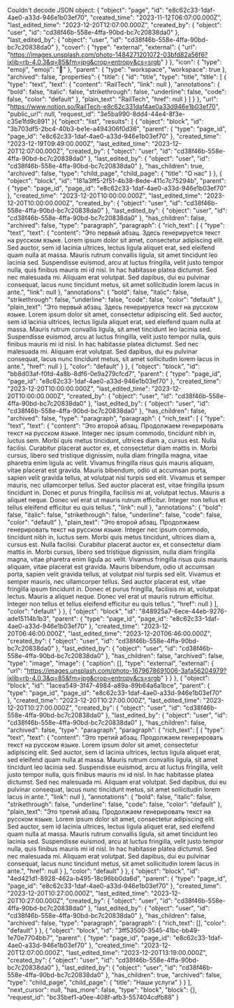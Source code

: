 Couldn't decode JSON object: {
    "object": "page",
    "id": "e8c62c33-1daf-4ae0-a33d-946e1b03ef70",
    "created_time": "2023-11-12T06:07:00.000Z",
    "last_edited_time": "2023-12-20T12:07:00.000Z",
    "created_by": {
        "object": "user",
        "id": "cd38f46b-558e-4ffa-90bd-bc7c20838da0"
    },
    "last_edited_by": {
        "object": "user",
        "id": "cd38f46b-558e-4ffa-90bd-bc7c20838da0"
    },
    "cover": {
        "type": "external",
        "external": {
            "url": "https://images.unsplash.com/photo-1484271201072-03bfd82a56f6?ixlib=rb-4.0.3&q=85&fm=jpg&crop=entropy&cs=srgb"
        }
    },
    "icon": {
        "type": "emoji",
        "emoji": "🚆"
    },
    "parent": {
        "type": "workspace",
        "workspace": true
    },
    "archived": false,
    "properties": {
        "title": {
            "id": "title",
            "type": "title",
            "title": [
                {
                    "type": "text",
                    "text": {
                        "content": "RailTech",
                        "link": null
                    },
                    "annotations": {
                        "bold": false,
                        "italic": false,
                        "strikethrough": false,
                        "underline": false,
                        "code": false,
                        "color": "default"
                    },
                    "plain_text": "RailTech",
                    "href": null
                }
            ]
        }
    },
    "url": "https://www.notion.so/RailTech-e8c62c331daf4ae0a33d946e1b03ef70",
    "public_url": null,
    "request_id": "3e5ba990-8dd4-44e4-8f3e-c35e1fd9c891"
}{
    "object": "list",
    "results": [
        {
            "object": "block",
            "id": "3b703df5-2bc4-40b3-be1e-a494306f0d36",
            "parent": {
                "type": "page_id",
                "page_id": "e8c62c33-1daf-4ae0-a33d-946e1b03ef70"
            },
            "created_time": "2023-12-19T09:49:00.000Z",
            "last_edited_time": "2023-12-20T12:07:00.000Z",
            "created_by": {
                "object": "user",
                "id": "cd38f46b-558e-4ffa-90bd-bc7c20838da0"
            },
            "last_edited_by": {
                "object": "user",
                "id": "cd38f46b-558e-4ffa-90bd-bc7c20838da0"
            },
            "has_children": true,
            "archived": false,
            "type": "child_page",
            "child_page": {
                "title": "О нас"
            }
        },
        {
            "object": "block",
            "id": "181a3ff5-2f51-4b38-8ede-411c7c75294b",
            "parent": {
                "type": "page_id",
                "page_id": "e8c62c33-1daf-4ae0-a33d-946e1b03ef70"
            },
            "created_time": "2023-12-20T10:00:00.000Z",
            "last_edited_time": "2023-12-20T10:00:00.000Z",
            "created_by": {
                "object": "user",
                "id": "cd38f46b-558e-4ffa-90bd-bc7c20838da0"
            },
            "last_edited_by": {
                "object": "user",
                "id": "cd38f46b-558e-4ffa-90bd-bc7c20838da0"
            },
            "has_children": false,
            "archived": false,
            "type": "paragraph",
            "paragraph": {
                "rich_text": [
                    {
                        "type": "text",
                        "text": {
                            "content": "Это первый абзац. Здесь генерируется текст на русском языке. Lorem ipsum dolor sit amet, consectetur adipiscing elit. Sed auctor, sem id lacinia ultrices, lectus ligula aliquet erat, sed eleifend quam nulla at massa. Mauris rutrum convallis ligula, sit amet tincidunt leo lacinia sed. Suspendisse euismod, arcu at luctus fringilla, velit justo tempor nulla, quis finibus mauris mi id nisl. In hac habitasse platea dictumst. Sed nec malesuada mi. Aliquam erat volutpat. Sed dapibus, dui eu pulvinar consequat, lacus nunc tincidunt metus, sit amet sollicitudin lorem lacus in ante.",
                            "link": null
                        },
                        "annotations": {
                            "bold": false,
                            "italic": false,
                            "strikethrough": false,
                            "underline": false,
                            "code": false,
                            "color": "default"
                        },
                        "plain_text": "Это первый абзац. Здесь генерируется текст на русском языке. Lorem ipsum dolor sit amet, consectetur adipiscing elit. Sed auctor, sem id lacinia ultrices, lectus ligula aliquet erat, sed eleifend quam nulla at massa. Mauris rutrum convallis ligula, sit amet tincidunt leo lacinia sed. Suspendisse euismod, arcu at luctus fringilla, velit justo tempor nulla, quis finibus mauris mi id nisl. In hac habitasse platea dictumst. Sed nec malesuada mi. Aliquam erat volutpat. Sed dapibus, dui eu pulvinar consequat, lacus nunc tincidunt metus, sit amet sollicitudin lorem lacus in ante.",
                        "href": null
                    }
                ],
                "color": "default"
            }
        },
        {
            "object": "block",
            "id": "bb8d03af-f0fd-4a8b-8df6-0e9a279cfcd7",
            "parent": {
                "type": "page_id",
                "page_id": "e8c62c33-1daf-4ae0-a33d-946e1b03ef70"
            },
            "created_time": "2023-12-20T10:00:00.000Z",
            "last_edited_time": "2023-12-20T10:00:00.000Z",
            "created_by": {
                "object": "user",
                "id": "cd38f46b-558e-4ffa-90bd-bc7c20838da0"
            },
            "last_edited_by": {
                "object": "user",
                "id": "cd38f46b-558e-4ffa-90bd-bc7c20838da0"
            },
            "has_children": false,
            "archived": false,
            "type": "paragraph",
            "paragraph": {
                "rich_text": [
                    {
                        "type": "text",
                        "text": {
                            "content": "Это второй абзац. Продолжаем генерировать текст на русском языке. Integer nec ipsum commodo, tincidunt nibh in, luctus sem. Morbi quis metus tincidunt, ultrices diam a, cursus est. Nulla facilisi. Curabitur placerat auctor ex, et consectetur diam mattis in. Morbi cursus, libero sed tristique dignissim, nulla diam fringilla magna, vitae pharetra enim ligula ac velit. Vivamus fringilla risus quis mauris aliquam, vitae placerat est gravida. Mauris bibendum, odio ut accumsan porta, sapien velit gravida tellus, at volutpat nisl turpis sed elit. Vivamus et semper mauris, nec ullamcorper tellus. Sed auctor placerat est, vitae fringilla ipsum tincidunt in. Donec et purus fringilla, facilisis mi at, volutpat lectus. Mauris a aliquet neque. Donec vel erat ut mauris rutrum efficitur. Integer non tellus et tellus eleifend efficitur eu quis tellus.",
                            "link": null
                        },
                        "annotations": {
                            "bold": false,
                            "italic": false,
                            "strikethrough": false,
                            "underline": false,
                            "code": false,
                            "color": "default"
                        },
                        "plain_text": "Это второй абзац. Продолжаем генерировать текст на русском языке. Integer nec ipsum commodo, tincidunt nibh in, luctus sem. Morbi quis metus tincidunt, ultrices diam a, cursus est. Nulla facilisi. Curabitur placerat auctor ex, et consectetur diam mattis in. Morbi cursus, libero sed tristique dignissim, nulla diam fringilla magna, vitae pharetra enim ligula ac velit. Vivamus fringilla risus quis mauris aliquam, vitae placerat est gravida. Mauris bibendum, odio ut accumsan porta, sapien velit gravida tellus, at volutpat nisl turpis sed elit. Vivamus et semper mauris, nec ullamcorper tellus. Sed auctor placerat est, vitae fringilla ipsum tincidunt in. Donec et purus fringilla, facilisis mi at, volutpat lectus. Mauris a aliquet neque. Donec vel erat ut mauris rutrum efficitur. Integer non tellus et tellus eleifend efficitur eu quis tellus.",
                        "href": null
                    }
                ],
                "color": "default"
            }
        },
        {
            "object": "block",
            "id": "848925a7-6ece-44eb-9276-ade15114b1b3",
            "parent": {
                "type": "page_id",
                "page_id": "e8c62c33-1daf-4ae0-a33d-946e1b03ef70"
            },
            "created_time": "2023-12-20T06:46:00.000Z",
            "last_edited_time": "2023-12-20T06:46:00.000Z",
            "created_by": {
                "object": "user",
                "id": "cd38f46b-558e-4ffa-90bd-bc7c20838da0"
            },
            "last_edited_by": {
                "object": "user",
                "id": "cd38f46b-558e-4ffa-90bd-bc7c20838da0"
            },
            "has_children": false,
            "archived": false,
            "type": "image",
            "image": {
                "caption": [],
                "type": "external",
                "external": {
                    "url": "https://images.unsplash.com/photo-1679678691006-3afa56204979?ixlib=rb-4.0.3&q=85&fm=jpg&crop=entropy&cs=srgb"
                }
            }
        },
        {
            "object": "block",
            "id": "1acea549-3f47-4984-a89a-89b64a6a1bce",
            "parent": {
                "type": "page_id",
                "page_id": "e8c62c33-1daf-4ae0-a33d-946e1b03ef70"
            },
            "created_time": "2023-12-20T10:27:00.000Z",
            "last_edited_time": "2023-12-20T10:27:00.000Z",
            "created_by": {
                "object": "user",
                "id": "cd38f46b-558e-4ffa-90bd-bc7c20838da0"
            },
            "last_edited_by": {
                "object": "user",
                "id": "cd38f46b-558e-4ffa-90bd-bc7c20838da0"
            },
            "has_children": false,
            "archived": false,
            "type": "paragraph",
            "paragraph": {
                "rich_text": [
                    {
                        "type": "text",
                        "text": {
                            "content": "Это третий абзац. Продолжаем генерировать текст на русском языке. Lorem ipsum dolor sit amet, consectetur adipiscing elit. Sed auctor, sem id lacinia ultrices, lectus ligula aliquet erat, sed eleifend quam nulla at massa. Mauris rutrum convallis ligula, sit amet tincidunt leo lacinia sed. Suspendisse euismod, arcu at luctus fringilla, velit justo tempor nulla, quis finibus mauris mi id nisl. In hac habitasse platea dictumst. Sed nec malesuada mi. Aliquam erat volutpat. Sed dapibus, dui eu pulvinar consequat, lacus nunc tincidunt metus, sit amet sollicitudin lorem lacus in ante.",
                            "link": null
                        },
                        "annotations": {
                            "bold": false,
                            "italic": false,
                            "strikethrough": false,
                            "underline": false,
                            "code": false,
                            "color": "default"
                        },
                        "plain_text": "Это третий абзац. Продолжаем генерировать текст на русском языке. Lorem ipsum dolor sit amet, consectetur adipiscing elit. Sed auctor, sem id lacinia ultrices, lectus ligula aliquet erat, sed eleifend quam nulla at massa. Mauris rutrum convallis ligula, sit amet tincidunt leo lacinia sed. Suspendisse euismod, arcu at luctus fringilla, velit justo tempor nulla, quis finibus mauris mi id nisl. In hac habitasse platea dictumst. Sed nec malesuada mi. Aliquam erat volutpat. Sed dapibus, dui eu pulvinar consequat, lacus nunc tincidunt metus, sit amet sollicitudin lorem lacus in ante.",
                        "href": null
                    }
                ],
                "color": "default"
            }
        },
        {
            "object": "block",
            "id": "4ed421d1-8928-462a-b495-18c96bb0da6d",
            "parent": {
                "type": "page_id",
                "page_id": "e8c62c33-1daf-4ae0-a33d-946e1b03ef70"
            },
            "created_time": "2023-12-20T10:27:00.000Z",
            "last_edited_time": "2023-12-20T10:27:00.000Z",
            "created_by": {
                "object": "user",
                "id": "cd38f46b-558e-4ffa-90bd-bc7c20838da0"
            },
            "last_edited_by": {
                "object": "user",
                "id": "cd38f46b-558e-4ffa-90bd-bc7c20838da0"
            },
            "has_children": false,
            "archived": false,
            "type": "paragraph",
            "paragraph": {
                "rich_text": [],
                "color": "default"
            }
        },
        {
            "object": "block",
            "id": "3ff53500-3545-41bc-bb49-1e70e7704bb7",
            "parent": {
                "type": "page_id",
                "page_id": "e8c62c33-1daf-4ae0-a33d-946e1b03ef70"
            },
            "created_time": "2023-12-20T12:07:00.000Z",
            "last_edited_time": "2023-12-20T13:19:00.000Z",
            "created_by": {
                "object": "user",
                "id": "cd38f46b-558e-4ffa-90bd-bc7c20838da0"
            },
            "last_edited_by": {
                "object": "user",
                "id": "cd38f46b-558e-4ffa-90bd-bc7c20838da0"
            },
            "has_children": true,
            "archived": false,
            "type": "child_page",
            "child_page": {
                "title": "Наши услуги"
            }
        }
    ],
    "next_cursor": null,
    "has_more": false,
    "type": "block",
    "block": {},
    "request_id": "bc35bef1-a0ee-408f-afb3-557404cdfb88"
}
